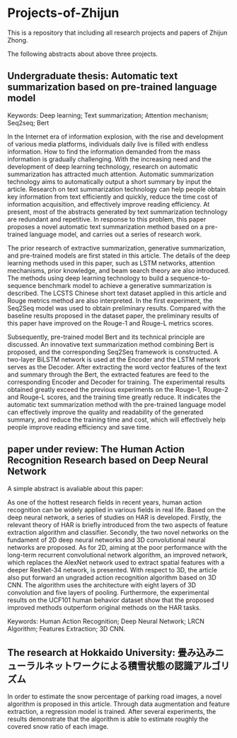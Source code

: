 # Projects-of-Zhijun
This is a repository that including all research projects and papers of Zhijun Zhong.

The following abstracts about above three projects.

## Undergraduate thesis: Automatic text summarization based on pre-trained language model

Keywords: Deep learning; Text summarization; Attention mechanism; Seq2seq; 
Bert

   In the Internet era of information explosion, with the rise and development of
various media platforms, individuals daily live is filled with endless information. 
How to find the information demanded from the mass information is gradually
challenging. With the increasing need and the development of deep learning 
technology, research on automatic summarization has attracted much attention. 
Automatic summarization technology aims to automatically output a short 
summary by input the article. Research on text summarization technology can help 
people obtain key information from text efficiently and quickly, reduce the time 
cost of information acquisition, and effectively improve reading efficiency. At 
present, most of the abstracts generated by text summarization technology are 
redundant and repetitive. In response to this problem, this paper proposes a novel 
automatic text summarization method based on a pre-trained language model, and 
carries out a series of research work.

   The prior research of extractive summarization, generative summarization, 
and pre-trained models are first stated in this article. The details of the deep learning 
methods used in this paper, such as LSTM networks, attention mechanisms, prior 
knowledge, and beam search theory are also introduced. The methods using deep 
learning technology to build a sequence-to-sequence benchmark model to achieve 
a generative summarization is described. The LCSTS Chinese short text dataset 
applied in this article and Rouge metrics method are also interpreted. In the first 
experiment, the Seq2Seq model was used to obtain preliminary results. Compared 
with the baseline results proposed in the dataset paper, the preliminary results of 
this paper have improved on the Rouge-1 and Rouge-L metrics scores.

   Subsequently, pre-trained model Bert and its technical principle are discussed. 
An innovative text summarization method combining Bert is proposed, and the 
corresponding Seq2Seq framework is constructed. A two-layer BiLSTM network 
is used at the Encoder and the LSTM network serves as the Decoder. After 
extracting the word vector features of the text and summary through the Bert, the 
extracted features are feed to the corresponding Encoder and Decoder for training. 
The experimental results obtained greatly exceed the previous experiments on the 
Rouge-1, Rouge-2 and Rouge-L scores, and the training time greatly reduce. It
indicates the automatic text summarization method with the pre-trained language 
model can effectively improve the quality and readability of the generated summary, 
and reduce the training time and cost, which will effectively help people improve 
reading efficiency and save time.

## paper under review: The Human Action Recognition Research based on Deep Neural Network

A simple abstract is avaliable about this paper:

As one of the hottest research fields in recent years, human action recognition can be widely applied in various fields 
in real life. Based on the deep neural network, a series of studies on HAR is developed. Firstly, the relevant theory of 
HAR is briefly introduced from the two aspects of feature extraction algorithm and classifier. Secondly, the two novel 
networks on the fundament of 2D deep neural networks and 3D convolutional neural networks are proposed. As for 2D, 
aiming at the poor performance with the long-term recurrent convolutional network algorithm, an improved network, 
which replaces the AlexNet network used to extract spatial features with a deeper ResNet-34 network, is presented. 
With respect to 3D, the article also put forward an ungraded action recognition algorithm based on 3D CNN. The 
algorithm uses the architecture with eight layers of 3D convolution and five layers of pooling. Furthermore, the 
experimental results on the UCF101 human behavior dataset show that the proposed improved methods outperform 
original methods on the HAR tasks.

Keywords: Human Action Recognition; Deep Neural Network; LRCN Algorithm; Features Extraction; 3D CNN.

## The research at Hokkaido University: 畳み込みニューラルネットワークによる積雪状態の認識アルゴリズム

In order to estimate the snow percentage of parking road images, a novel algorithm is 
proposed in this article. Through data augmentation and feature extraction, a 
regression model is trained. After several experiments, the results demonstrate that the 
algorithm is able to estimate roughly the covered snow ratio of each image.
